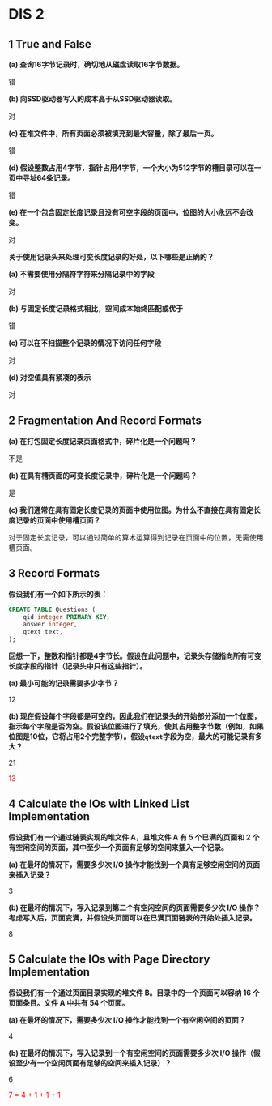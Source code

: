 # DIS 2



## 1 True and False

**(a) 查询16字节记录时，确切地从磁盘读取16字节数据。**

错

 **(b) 向SSD驱动器写入的成本高于从SSD驱动器读取。**

对

 **(c) 在堆文件中，所有页面必须被填充到最大容量，除了最后一页。**

错

 **(d) 假设整数占用4字节，指针占用4字节，一个大小为512字节的槽目录可以在一页中寻址64条记录。**

错

 **(e) 在一个包含固定长度记录且没有可空字段的页面中，位图的大小永远不会改变。**

对



**关于使用记录头来处理可变长度记录的好处，以下哪些是正确的？**

 **(a) 不需要使用分隔符字符来分隔记录中的字段**

对

 **(b) 与固定长度记录格式相比，空间成本始终匹配或优于**

错

 **(c) 可以在不扫描整个记录的情况下访问任何字段**

对

 **(d) 对空值具有紧凑的表示**

对



## 2 Fragmentation And Record Formats

**(a) 在打包固定长度记录页面格式中，碎片化是一个问题吗？**

不是

 **(b) 在具有槽页面的可变长度记录中，碎片化是一个问题吗？**

是

**(c) 我们通常在具有固定长度记录的页面中使用位图。为什么不直接在具有固定长度记录的页面中使用槽页面？**

对于固定长度记录，可以通过简单的算术运算得到记录在页面中的位置，无需使用槽页面。



## 3 Record Formats

**假设我们有一个如下所示的表：**

```sql
CREATE TABLE Questions (
    qid integer PRIMARY KEY,
    answer integer,
    qtext text,
);
```

**回想一下，整数和指针都是4字节长。假设在此问题中，记录头存储指向所有可变长度字段的指针（记录头中只有这些指针）。**

**(a) 最小可能的记录需要多少字节？**

12

**(b) 现在假设每个字段都是可空的，因此我们在记录头的开始部分添加一个位图，指示每个字段是否为空。假设该位图进行了填充，使其占用整字节数（例如，如果位图是10位，它将占用2个完整字节）。假设`qtext`字段为空，最大的可能记录有多大？**

21

<font color='red'>13</font>

## 4 Calculate the IOs with Linked List Implementation

**假设我们有一个通过链表实现的堆文件 A，且堆文件 A 有 5 个已满的页面和 2 个有空闲空间的页面，其中至少一个页面有足够的空间来插入一个记录。**

**(a) 在最坏的情况下，需要多少次 I/O 操作才能找到一个具有足够空闲空间的页面来插入记录？**

3

**(b) 在最坏的情况下，写入记录到第二个有空闲空间的页面需要多少次 I/O 操作？考虑写入后，页面变满，并假设头页面可以在已满页面链表的开始处插入记录。**

8



## 5 Calculate the IOs with Page Directory Implementation

**假设我们有一个通过页面目录实现的堆文件 B。目录中的一个页面可以容纳 16 个页面条目。文件 A 中共有 54 个页面。**

**(a) 在最坏的情况下，需要多少次 I/O 操作才能找到一个有空闲空间的页面？**

4

**(b) 在最坏的情况下，写入记录到一个有空闲空间的页面需要多少次 I/O 操作（假设至少有一个空闲页面有足够的空间来插入记录）？**

6

<font color='red'>7 = 4 + 1 + 1 + 1</font>